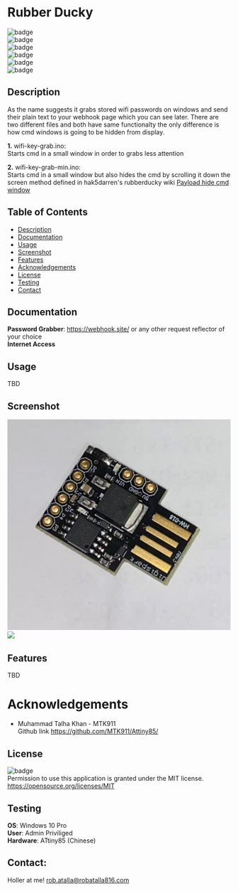 # Rubber Ducky

  ![badge](https://img.shields.io/github/languages/top/ratalla816/rubber-ducky)
  <br> 
  ![badge](https://img.shields.io/github/languages/count/ratalla816/rubber-ducky)
  <br>
  ![badge](https://img.shields.io/github/issues/ratalla816/rubber-ducky)
  <br>
  ![badge](https://img.shields.io/github/issues-closed/ratalla816/rubber-ducky)
  <br>
  ![badge](https://img.shields.io/github/last-commit/ratalla816/rubber-ducky)
  <br>
  ![badge](https://img.shields.io/badge/license-MIT-important)
  
  ## Description
  
  As the name suggests it grabs stored wifi passwords on windows and send their plain text to your webhook page which you can see later. There are two different files and both have same functionalty the only difference is how cmd windows is going to be hidden from display.

**1.** wifi-key-grab.ino:<br>
Starts cmd in a small window in order to grabs less attention

**2.** wifi-key-grab-min.ino:<br>
Starts cmd in a small window but also hides the cmd by scrolling it down the screen method defined in hak5darren's rubberducky wiki [Payload hide cmd window](https://github.com/hak5darren/USB-Rubber-Ducky/wiki/Payload---hide-cmd-window)

 
  ## Table of Contents
  - [Description](#description)
  - [Documentation](#documentation)
  - [Usage](#usage)
  - [Screenshot](#screenshot)
  - [Features](#features)
  - [Acknowledgements](#acknowledgements)
  - [License](#license)
  - [Testing](#testing)
  - [Contact](#contact)

  ## Documentation
  **Password Grabber**: https://webhook.site/ or any other request reflector of your choice<br>
**Internet Access**
 
  ## Usage
  TBD

  ## Screenshot
  ![screenshot](./assets/images/attiny85.jpg)<br>
<kbd>
<img src="https://i.ibb.co/fkQv9tN/Untitled.png">
</kbd>

  ## Features
  TBD
  
  # Acknowledgements
  
  * Muhammad Talha Khan - MTK911
    <br>
  Github link <https://github.com/MTK911/Attiny85/>

    
  ## License
  ![badge](https://img.shields.io/badge/license-MIT-important)
  <br>
  Permission to use this application is granted under the MIT license. <https://opensource.org/licenses/MIT>


  ## Testing
**OS**: Windows 10 Pro
<br>
**User**: Admin Priviliged
<br>
**Hardware**: ATtiny85 (Chinese)

  ## Contact:
  Holler at me! <a href="mailto:rob.atalla@robatalla816.com">rob.atalla@robatalla816.com</a>
